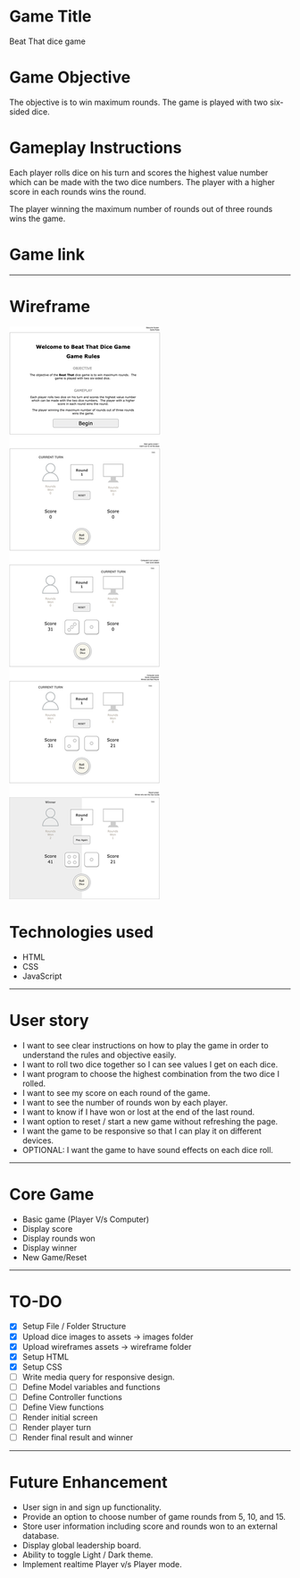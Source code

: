 # Game Title

Beat That dice game

# Game Objective

The objective is to win maximum rounds. The game is played with two six-sided dice.

# Gameplay Instructions

Each player rolls dice on his turn and scores the highest value number which can be made with the two dice numbers. The player with a higher score in each rounds wins the round.

The player winning the maximum number of rounds out of three rounds wins the game.

# Game link

---

# Wireframe

![hifi wireframe](assets/wireframe/dicegame-hifi-wireframe.drawio.png)

# Technologies used

- HTML
- CSS
- JavaScript

---

# User story

- I want to see clear instructions on how to play the game in order to understand the rules and objective easily.
- I want to roll two dice together so I can see values I get on each dice.
- I want program to choose the highest combination from the two dice I rolled.
- I want to see my score on each round of the game.
- I want to see the number of rounds won by each player.
- I want to know if I have won or lost at the end of the last round.
- I want option to reset / start a new game without refreshing the page.
- I want the game to be responsive so that I can play it on different devices.
- OPTIONAL: I want the game to have sound effects on each dice roll.

---

# Core Game

- Basic game (Player V/s Computer)
- Display score
- Display rounds won
- Display winner
- New Game/Reset

---

# TO-DO

- [x] Setup File / Folder Structure
- [x] Upload dice images to assets -> images folder
- [x] Upload wireframes assets -> wireframe folder
- [x] Setup HTML
- [x] Setup CSS
- [ ] Write media query for responsive design.
- [ ] Define Model variables and functions
- [ ] Define Controller functions
- [ ] Define View functions
- [ ] Render initial screen
- [ ] Render player turn
- [ ] Render final result and winner

---

# Future Enhancement

- User sign in and sign up functionality.
- Provide an option to choose number of game rounds from 5, 10, and 15.
- Store user information including score and rounds won to an external database.
- Display global leadership board.
- Ability to toggle Light / Dark theme.
- Implement realtime Player v/s Player mode.
